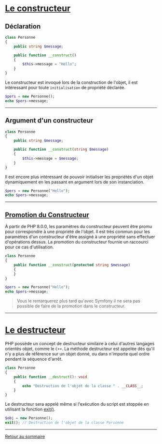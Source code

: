 # [Le constructeur](https://www.php.net/manual/fr/language.oop5.decon.php)

## Déclaration

```php
class Personne
{
    public string $message;

    public function __construct()
    {
        $this->message = "Hello";
    }
}
```

Le constructeur est invoqué lors de la construction de l'objet, il est intéressant pour toute `initialisation` de propriété déclarée.

```php
$pers = new Personne();
echo $pers->message;
```

----------

## Argument d'un constructeur

```php
class Personne
{
    public string $message;

    public function __construct(string $message)
    {
        $this->message = $message;
    }
}
```

Il est encore plus intéressant de pouvoir initialiser les propriétés d'un objet dynamiquement en les passant en argument lors de son instanciation.

```php
$pers = new Personne("Hello");
echo $pers->message;
```

----------

## [Promotion du Constructeur](https://www.php.net/manual/fr/language.oop5.decon.php#language.oop5.decon.constructor.promotion)

À partir de PHP 8.0.0, les paramètres du constructeur peuvent être promu pour correspondre à une propriété de l'objet. Il est très commun pour les paramètres d'un constructeur d'être assigné à une propriété sans effectuer d'opérations dessus. La promotion du constructeur fournie un raccourci pour ce cas d'utilisation.

```php
class Personne
{
    public function __construct(protected string $message)
    {
    }
}
```

```php
$pers = new Personne("Hello");
echo $pers->message;
```

> Vous le remarquerez plus tard qu'avec Symfony il ne sera pas possible de faire de la promotion dans le constructeur.

----------

# [Le destructeur](https://www.php.net/manual/fr/language.oop5.decon.php#language.oop5.decon.destructor)

PHP possède un concept de destructeur similaire à celui d'autres langages orientés objet, comme le `C++`. La méthode destructeur est appelée dès qu'il n'y a plus de référence sur un objet donné, ou dans n'importe quel ordre pendant la séquence d'arrêt.

```php
class Personne
{
    public function __destruct(): void
    {
        echo "Destruction de l'objet de la classe " . __CLASS__;
    }
}
```

Le destructeur sera appelé même si l'exécution du script est stoppée en utilisant la fonction [exit()](https://www.php.net/manual/fr/function.exit.php).

```php
$obj = new Personne();
exit(); // Destruction de l'objet de la classe Personne
```

----------

[Retour au sommaire](00_sommaire.md)
